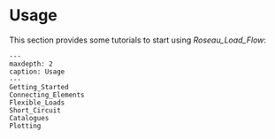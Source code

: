 # Usage

This section provides some tutorials to start using *Roseau_Load_Flow*:

```{toctree}
---
maxdepth: 2
caption: Usage
---
Getting_Started
Connecting_Elements
Flexible_Loads
Short_Circuit
Catalogues
Plotting
```
